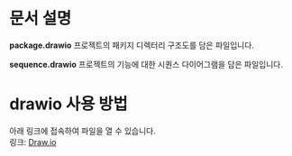 <h1>문서 설명</h1>

**package.drawio**
프로젝트의 패키지 디렉터리 구조도를 담은 파일입니다.

**sequence.drawio**
프로젝트의 기능에 대한 시퀀스 다이어그램을 담은 파일입니다.

<h1>drawio 사용 방법</h1>

아래 링크에 접속하여 파일을 열 수 있습니다.<br>
링크: [Draw.io](https://app.diagrams.net, "Draw.io link")


